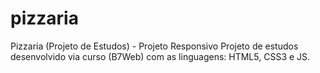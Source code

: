# pizzaria
Pizzaria (Projeto de Estudos) - Projeto Responsivo
Projeto de estudos desenvolvido via curso (B7Web) com as linguagens: HTML5, CSS3 e JS.
